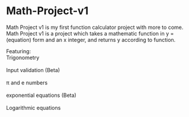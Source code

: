 # Math-Project-v1

Math Project v1 is my first function calculator project with more to come.
Math Project v1 is a project which takes a mathematic function in
y = (equation) form and an x integer,
and returns y according to function.

Featuring:<br>
  Trigonometry<br>   
  Input validation (Beta)<br>   
  π and e numbers<br>   
  exponential equations (Beta)<br>   
  Logarithmic equations<br>   
 

